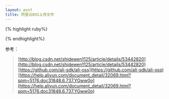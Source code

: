 ```yaml
---
layout: post
title: 阿里云OSS上传文件
---
```


{% highlight ruby%}

<template>
    <div>
        <input type="file" ref="file">
        <button @click="upload">upload</button>
    </div>
</template>

<script>
    import {getAliyunOSS} from '../api/upload';
    import {getRandomNum} from '../utils/index';

    export default {
        data () {
            return {
                aliyunData: {
                    'AccessKeyId': '',
                    'AccessKeySecret': '',
                    'Expiration': '',
                    'SecurityToken': '',
                    'Bucket': '',
                    'Host': ''
                }
            };
        },
        methods: {
            upload() {
                this._getAliyunOSS()
                    .then(() => {
                        let file = this.$refs.file.files[0];
                        let suffix = file.name.substr(file.name.indexOf('.')); // 获取文件的后缀名
                        let obj = getRandomNum();  // 随机生成文件名
                        let storeAs = 'upload-file/' + obj + suffix; // 命名空间
                        let client = new OSS.Wrapper({
                            accessKeyId: this.aliyunData.AccessKeyId,
                            accessKeySecret: this.aliyunData.AccessKeySecret,
                            region: 'oss-cn-beijing',
                            stsToken: this.aliyunData.SecurityToken,
                            bucket: this.aliyunData.Bucket
                        });
                        client.multipartUpload(storeAs, file)
                            .then(function (result) {
                                console.log(result.res.statusCode);
                            })
                            .catch(function (err) {
                                console.log(err);
                            });
                    });
            },
            _getAliyunOSS () {
                return new Promise(resolve => {
                    getAliyunOSS()
                        .then(res => {
                            this.aliyunData = Object.assign({}, this.aliyunData, res.data.data);
                            resolve();
                        });
                });
            }
        }
    };
</script>


{% endhighlight%}


参考：
 >[http://blog.csdn.net/shidewen1125/article/details/53442820](http://blog.csdn.net/shidewen1125/article/details/53442820)
 >[https://github.com/ali-sdk/ali-oss](https://github.com/ali-sdk/ali-oss)
 >[https://help.aliyun.com/document_detail/32069.html?spm=5176.doc31848.6.737.YGww0o](https://help.aliyun.com/document_detail/32069.html?spm=5176.doc31848.6.737.YGww0o)